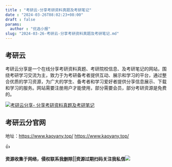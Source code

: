 ```yaml
---
title : "考研云-分享考研资料真题及考研笔记"
date : "2024-03-26T08:02:23+08:00"
draft : false
params:
  author : "优选小报"
slug: "2024-03-26-考研云-分享考研资料真题及考研笔记.md"
---
```


## 考研云

考研云分享是一个在线分享考研资料真题、考研院校信息、及考研笔记的网站，围绕考研学习交流为主，致力于为考研备考者提供互动、展示和学习的平台，通过整合优质的学习资源，为广大的学生、备考者和学习爱好者提供分享信息展示、下载和学习的服务。网站需要注册用户才能使用，部分需要会员，部分考研资源是免费的。

[![考研云分享-
分享考研资料真题及考研笔记](//img7-1.zhekoulieshou.com/mmbiz_jpg/iaHBVewvSIbAOP5MwRmNQ8SEEaPPgBTocRcPDkGRQnxDv2nNKhNy2wEab98BHiasdM63r0Iz1zq2ysXFym7hJfcQ/0)](//img7-1.zhekoulieshou.com/mmbiz_jpg/iaHBVewvSIbAOP5MwRmNQ8SEEaPPgBTocRcPDkGRQnxDv2nNKhNy2wEab98BHiasdM63r0Iz1zq2ysXFym7hJfcQ/0)

## 考研云分官网

地址：https://www.kaoyany.top/ https://www.kaoyany.top/

👍

**资源收集于网络，侵权联系我删除||资源过期扫码关注我私信**![](//img7-1.zhekoulieshou.com/mmbiz_jpg/iaHBVewvSIbAjcr9g6TlCXSfiaDqkbzuEzp207hVzPqT4YGQOAazQ1KNHCeACbia5Lzq4Ckwibe48iar1q7lgVP1o3w/640?wx_fmt=jpeg&from=appmsg)



